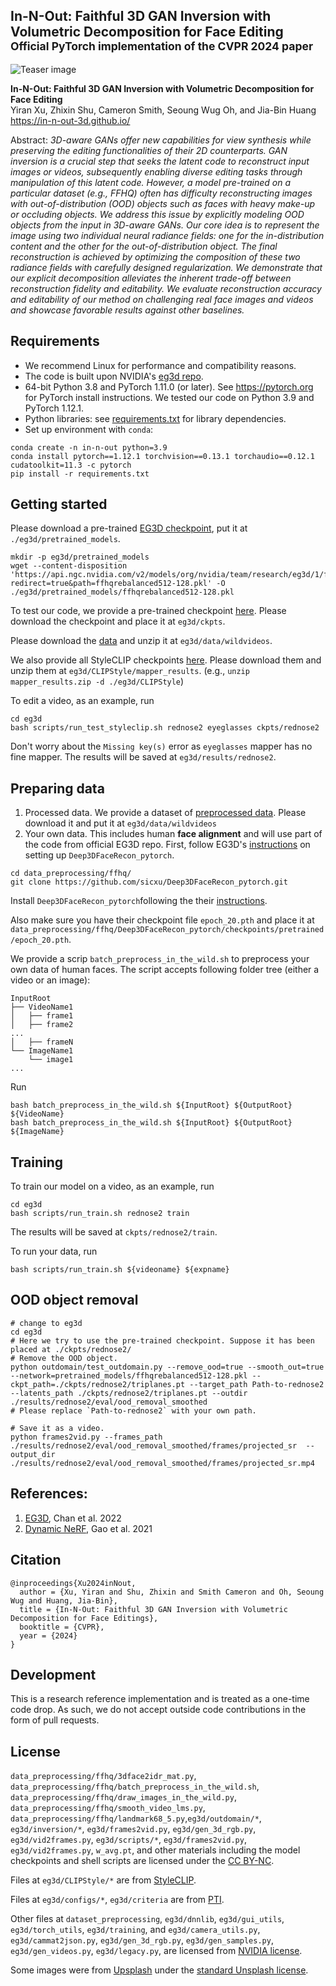 ## In-N-Out: Faithful 3D GAN Inversion with Volumetric Decomposition for Face Editing<br><sub>Official PyTorch implementation of the CVPR 2024 paper</sub>

![Teaser image](./assets/teaser.jpg)

**In-N-Out: Faithful 3D GAN Inversion with Volumetric Decomposition for Face Editing**<br>
Yiran Xu, Zhixin Shu, Cameron Smith, Seoung Wug Oh, and Jia-Bin Huang
<br>https://in-n-out-3d.github.io/<br>

Abstract: *3D-aware GANs offer new capabilities for view synthesis while preserving the editing functionalities of their 2D counterparts. GAN inversion is a crucial step that seeks the latent code to reconstruct input images or videos, subsequently enabling diverse editing tasks through manipulation of this latent code. However, a model pre-trained on a particular dataset (e.g., FFHQ) often has difficulty reconstructing images with out-of-distribution (OOD) objects such as faces with heavy make-up or occluding objects. We address this issue by explicitly modeling OOD objects from the input in 3D-aware GANs. Our core idea is to represent the image using two individual neural radiance fields: one for the in-distribution content and the other for the out-of-distribution object. The final reconstruction is achieved by optimizing the composition of these two radiance fields with carefully designed regularization. We demonstrate that our explicit decomposition alleviates the inherent trade-off between reconstruction fidelity and editability. We evaluate reconstruction accuracy and editability of our method on challenging real face images and videos and showcase favorable results against other baselines.*


## Requirements

* We recommend Linux for performance and compatibility reasons.
* The code is built upon NVIDIA's [eg3d repo](https://github.com/NVlabs/eg3d).
* 64-bit Python 3.8 and PyTorch 1.11.0 (or later). See https://pytorch.org for PyTorch install instructions. We tested our code on Python 3.9 and PyTorch 1.12.1.
* Python libraries: see [requirements.txt](./requirements.txt) for library dependencies.  
* Set up environment with `conda`:
```
conda create -n in-n-out python=3.9
conda install pytorch==1.12.1 torchvision==0.13.1 torchaudio==0.12.1 cudatoolkit=11.3 -c pytorch
pip install -r requirements.txt
```


## Getting started
Please download a pre-trained [EG3D checkpoint](https://catalog.ngc.nvidia.com/orgs/nvidia/teams/research/models/eg3d/files), put it at `./eg3d/pretrained_models`.
```
mkdir -p eg3d/pretrained_models
wget --content-disposition 'https://api.ngc.nvidia.com/v2/models/org/nvidia/team/research/eg3d/1/files?redirect=true&path=ffhqrebalanced512-128.pkl' -O ./eg3d/pretrained_models/ffhqrebalanced512-128.pkl
```

To test our code, we provide a pre-trained checkpoint [here](https://drive.google.com/file/d/18WzDoRXtstpG_IbUmbLURblr8YX3gvR-/view?usp=sharing).
Please download the checkpoint and place it at `eg3d/ckpts`.

Please download the [data](https://drive.google.com/file/d/1PRWZvLxtZexDG4PHTPiyp0WR0VFZoJFD/view?usp=sharing) and unzip it at `eg3d/data/wildvideos`.

We also provide all StyleCLIP checkpoints [here](https://drive.google.com/file/d/1IVm-IcKXkAHPu8_eMOZTuKdmxSAZjVU2/view?usp=sharing). Please download them and unzip them at `eg3d/CLIPStyle/mapper_results`. (e.g., `unzip mapper_results.zip -d ./eg3d/CLIPStyle`)

To edit a video, as an example, run
```
cd eg3d
bash scripts/run_test_styleclip.sh rednose2 eyeglasses ckpts/rednose2
```
Don't worry about the `Missing key(s)` error as `eyeglasses` mapper has no fine mapper. 
The results will be saved at `eg3d/results/rednose2`.

## Preparing data
1. Processed data. We provide a dataset of [preprocessed data](https://drive.google.com/file/d/1PRWZvLxtZexDG4PHTPiyp0WR0VFZoJFD/view?usp=sharing). Please download it and put it at `eg3d/data/wildvideos`
2. Your own data. This includes human **face alignment** and will use part of the code from official EG3D repo.
First, follow EG3D's [instructions](https://github.com/NVlabs/eg3d#preparing-datasets) on setting up `Deep3DFaceRecon_pytorch`.
```
cd data_preprocessing/ffhq/
git clone https://github.com/sicxu/Deep3DFaceRecon_pytorch.git
```
Install `Deep3DFaceRecon_pytorch`following the their [instructions](https://github.com/sicxu/Deep3DFaceRecon_pytorch/tree/6ba3d22f84bf508f0dde002da8fff277196fef21).

Also make sure you have their checkpoint file `epoch_20.pth` and place it at `data_preprocessing/ffhq/Deep3DFaceRecon_pytorch/checkpoints/pretrained/epoch_20.pth`.

We provide a scrip `batch_preprocess_in_the_wild.sh` to preprocess your own data of human faces.
The script accepts following folder tree (either a video or an image):
```
InputRoot
├── VideoName1
│   ├── frame1
│   ├── frame2
...
│   ├── frameN
└── ImageName1
    └── image1
...
```
Run
```
bash batch_preprocess_in_the_wild.sh ${InputRoot} ${OutputRoot} ${VideoName}
bash batch_preprocess_in_the_wild.sh ${InputRoot} ${OutputRoot} ${ImageName}
```

## Training
To train our model on a video, as an example, run
```
cd eg3d
bash scripts/run_train.sh rednose2 train
```
The results will be saved at `ckpts/rednose2/train`.

To run your data, run
```
bash scripts/run_train.sh ${videoname} ${expname}
```

## OOD object removal
```
# change to eg3d
cd eg3d
# Here we try to use the pre-trained checkpoint. Suppose it has been placed at ./ckpts/rednose2/
# Remove the OOD object.
python outdomain/test_outdomain.py --remove_ood=true --smooth_out=true --network=pretrained_models/ffhqrebalanced512-128.pkl --ckpt_path=./ckpts/rednose2/triplanes.pt --target_path Path-to-rednose2 --latents_path ./ckpts/rednose2/triplanes.pt --outdir ./results/rednose2/eval/ood_removal_smoothed
# Please replace `Path-to-rednose2` with your own path.

# Save it as a video.
python frames2vid.py --frames_path ./results/rednose2/eval/ood_removal_smoothed/frames/projected_sr  --output_dir ./results/rednose2/eval/ood_removal_smoothed/frames/projected_sr.mp4
```

## References:
1. [EG3D](https://arxiv.org/abs/2112.07945), Chan et al. 2022
2. [Dynamic NeRF](https://arxiv.org/abs/2105.06468), Gao et al. 2021

## Citation

```
@inproceedings{Xu2024inNout,
  author = {Xu, Yiran and Shu, Zhixin and Smith Cameron and Oh, Seoung Wug and Huang, Jia-Bin},
  title = {In-N-Out: Faithful 3D GAN Inversion with Volumetric Decomposition for Face Editings},
  booktitle = {CVPR},
  year = {2024}
}
```

## Development

This is a research reference implementation and is treated as a one-time code drop. As such, we do not accept outside code contributions in the form of pull requests.

## License
`data_preprocessing/ffhq/3dface2idr_mat.py`, `data_preprocessing/ffhq/batch_preprocess_in_the_wild.sh`, `data_preprocessing/ffhq/draw_images_in_the_wild.py`, `data_preprocessing/ffhq/smooth_video_lms.py`, `data_preprocessing/ffhq/landmark68_5.py`,`eg3d/outdomain/*`, `eg3d/inversion/*`, `eg3d/frames2vid.py`, `eg3d/gen_3d_rgb.py`, `eg3d/vid2frames.py`, `eg3d/scripts/*`, `eg3d/frames2vid.py`, `eg3d/vid2frames.py`, `w_avg.pt`, and other materials including the model checkpoints and shell scripts are licensed under the [CC BY-NC](https://creativecommons.org/licenses/by-nc/4.0/).

Files at `eg3d/CLIPStyle/*` are from [StyleCLIP](https://github.com/orpatashnik/StyleCLIP/blob/main/LICENSE).

Files at `eg3d/configs/*`, `eg3d/criteria` are from [PTI](https://github.com/danielroich/PTI/blob/main/LICENSE).

Other files at `dataset_preprocessing`, `eg3d/dnnlib`, `eg3d/gui_utils`, `eg3d/torch_utils`, `eg3d/training`, and `eg3d/camera_utils.py`, `eg3d/cammat2json.py`, `eg3d/gen_3d_rgb.py`, `eg3d/gen_samples.py`, `eg3d/gen_videos.py`, `eg3d/legacy.py`, are licensed from [NVIDIA license](https://github.com/NVlabs/eg3d/blob/main/LICENSE.txt).

Some images were from [Upsplash](http://www.unsplash.com/) under the [standard Unsplash license](https://unsplash.com/license).
